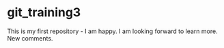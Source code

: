 # git_training3
This is my first repository - I am happy.
I am looking forward to learn more.
New comments.
